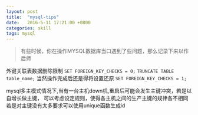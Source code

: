 ```yaml
---
layout: post
title:  "mysql-tips"
date:   2016-5-11 17:21:00 +0800
categories: skill
tags: mysql
---
```


>有些时候，你在操作MYSQL数据库当口遇到了些问题，那么记录下来以作后师


外键关联表数据删除限制
`SET FOREIGN_KEY_CHECKS = 0;`
`TRUNCATE TABLE table_name;`
当然操作完成后还是得将设置还原
`SET FOREIGN_KEY_CHECKS = 1;`

mysql多主模式情况下,当有一台主机down机,重启后可能会发生主键冲突，若是以自增长做主键，
可以考虑设定规则，使得各主机之间的生产主键的规律各不相同
若是对主键没有太多要求可以使用unique函数生成id